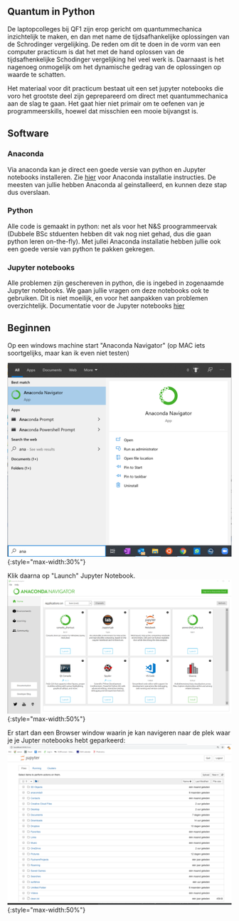 ## Quantum in Python

De laptopcolleges bij QF1 zijn erop gericht om quantummechanica inzichtelijk te maken, en dan met name de 
tijdsafhankelijke oplossingen van de Schrodinger vergelijking. De reden om dit te doen in de vorm van een 
computer practicum is dat het met de hand oplossen van de tijdsafhenkelijke Schodinger vergelijking hel veel
werk is. Daarnaast is het nagenoeg onmogelijk om het dynamische gedrag van de oplossingen op waarde te schatten.

Het materiaal voor dit practicum bestaat uit een set jupyter notebooks die voro het grootste deel zijn geprepareerd
om direct met quantummechanica aan de slag te gaan. Het gaat hier niet primair om te oefenen van je programmeerskills, 
hoewel dat misschien een mooie bijvangst is.

## Software

### Anaconda

Via anaconda kan je direct een goede versie van python en Jupyter notebooks installeren. Zie 
[hier](https://progns.mprog.nl/naslag/installatie-computer) voor Anaconda installatie instructies. De meesten van 
jullie hebben Anaconda al geinstalleerd, en kunnen deze stap dus overslaan.

### Python

Alle code is gemaakt in python: net als voor het N&S proogrammeervak (Dubbele BSc stduenten hebben dit vak nog niet 
gehad, dus die gaan python leren on-the-fly). Met jullei Anaconda installatie hebben jullie ook een goede versie 
van python te pakken gekregen.

### Jupyter notebooks

Alle problemen zijn geschereven in python, die is ingebed in zogenaamde Jupyter notebooks. We gaan jullie vragen om 
deze notebooks ook te gebruiken. Dit is niet moeilijk, en voor het aanpakken van problemen overzichtelijk. 
Documentatie voor de Jupyter notebooks [hier](https://jupyter-notebook.readthedocs.io/en/stable/notebook.html)

## Beginnen

Op een windows machine start "Anaconda Navigator" (op MAC iets soortgelijks, maar kan ik even niet testen)

![Image](./anaconda_start_up.png){:style="max-width:30%"} 

Klik daarna op "Launch" Jupyter Notebook. 
![Image](./anaconda_navigator.png){:style="max-width:50%"} 

Er start dan een Browser window waarin je kan navigeren naar de plek waar je je Jupter notebooks hebt geparkeerd:
![Image](./jupter_file_browser.png){:style="max-width:50%"} 




